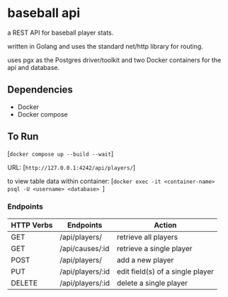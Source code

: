 # baseball api

a REST API for baseball player stats.

written in Golang and uses the standard net/http library for routing.

uses pgx as the Postgres driver/toolkit and two Docker containers for the api and database.

## Dependencies

* Docker
* Docker compose

## To Run

[`docker compose up --build --wait`]

URL: [`http://127.0.0.1:4242/api/players/`]

to view table data within container: [`docker exec -it <container-name> psql -U <username> <database> `]

### Endpoints

| HTTP Verbs | Endpoints | Action |
| --- | --- | --- |
| GET | /api/players/ | retrieve all players |
| GET | /api/causes/:id | retrieve a single player |
| POST | /api/players/ | add a new player |
| PUT | /api/players/:id | edit field(s) of a single player |
| DELETE | /api/players/:id | delete a single player |


